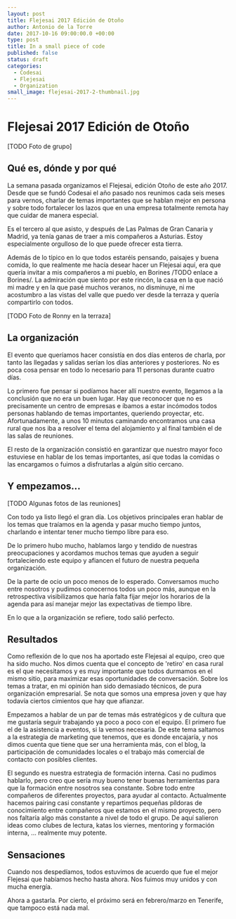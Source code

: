 ```yaml
---
layout: post
title: Flejesai 2017 Edición de Otoño
author: Antonio de la Torre
date: 2017-10-16 09:00:00.0 +00:00
type: post
title: In a small piece of code
published: false
status: draft
categories:
  - Codesai
  - Flejesai
  - Organization
small_image: flejesai-2017-2-thumbnail.jpg
---
```


# Flejesai 2017 Edición de Otoño 

[TODO Foto de grupo]

## Qué es, dónde y por qué

La semana pasada organizamos el Flejesai, edición Otoño de este año 2017.  Desde que se fundó Codesai el año pasado nos reunimos cada seis meses para vernos, charlar de temas importantes que se hablan mejor en persona y sobre todo fortalecer los lazos que en una empresa totalmente remota hay que cuidar de manera especial.

Es el tercero al que asisto, y después de Las Palmas de Gran Canaria y Madrid, ya tenía ganas de traer a mis compañeros a Asturias. Estoy especialmente orgulloso de lo que puede ofrecer esta tierra.

Además de lo típico en lo que todos estaréis pensando, paisajes y buena comida, lo que realmente me hacía desear hacer un Flejesai aquí, era que quería invitar a mis compañeros a mi pueblo, en Borines /TODO enlace a Borines/. 
La admiración que siento por este rincón, la casa en la que nació mi madre y en la que pasé muchos veranos, no disminuye, ni me acostumbro a las vistas del valle que puedo ver desde la terraza y quería compartirlo con todos.

[TODO Foto de Ronny en la terraza] 

## La organización

El evento que queríamos hacer consistía en dos días enteros de charla, por tanto las llegadas y salidas serían los días anteriores y posteriores. No es poca cosa pensar en todo lo necesario para 11 personas durante cuatro días. 

Lo primero fue pensar si podíamos hacer allí nuestro evento, llegamos a la conclusión que no era un buen lugar. Hay que reconocer que no es precisamente un centro de empresas e íbamos a estar incómodos todos personas hablando de temas importantes, queriendo proyectar, etc. 
Afortunadamente, a unos 10 minutos caminando encontramos una casa rural que nos iba a resolver el tema del alojamiento y al final también el de las salas de reuniones.

El resto de la organización consistió en garantizar que nuestro mayor foco estuviese en hablar de los temas importantes, así que todas la comidas o las encargamos o fuimos a disfrutarlas a algún sitio cercano.


## Y empezamos...

[TODO Algunas fotos de las reuniones]

Con todo ya listo llegó el gran día.
Los objetivos principales eran hablar de los temas que traíamos en la agenda y pasar mucho tiempo juntos, charlando e intentar tener mucho tiempo libre para eso.

De lo primero hubo mucho, hablamos largo y tendido de nuestras preocupaciones y acordamos muchos temas que ayuden a seguir fortaleciendo este equipo y afiancen el futuro de nuestra pequeña organización.

De la parte de ocio un poco menos de lo esperado. Conversamos mucho entre nosotros y pudimos conocernos todos un poco más, aunque en la retrospectiva visibilizamos que haría falta fijar mejor los horarios de la agenda para así manejar mejor las expectativas de tiempo libre.  

En lo que a la organización se refiere, todo salió perfecto. 

## Resultados 

Como reflexión de lo que nos ha aportado este Flejesai al equipo, creo que ha sido mucho. Nos dimos cuenta que el concepto de 'retiro' en casa rural es el que necesitamos y es muy importante que todos durmamos en el mismo sitio, para maximizar esas oportunidades de conversación.
Sobre los temas a tratar, en mi opinión han sido demasiado técnicos, de pura organización empresarial. Se nota que somos una empresa joven y que hay todavía ciertos cimientos que hay que afianzar.

Empezamos a hablar de un par de temas más estratégicos y de cultura que me gustaría seguir trabajando ya poco a poco con el equipo. 
El primero fue el de la asistencia a eventos, si la vemos necesaria. De este tema saltamos a la estrategia de marketing que tenemos, que es donde encajaría, y nos dimos cuenta que tiene que ser una herramienta más, con el blog, la participación de comunidades locales o el trabajo más comercial de contacto con posibles clientes.

El segundo es nuestra estrategia de formación interna. Casi no pudimos hablarlo, pero creo que sería muy bueno tener buenas herramientas para que la formación entre nosotros sea constante. Sobre todo entre compañeros de diferentes proyectos, para ayudar al contacto. Actualmente hacemos pairing casi constante y repartimos pequeñas píldoras de conocimiento entre compañeros que estamos en el mismo proyecto, pero nos faltaría algo más constante a nivel de todo el grupo. 
De aquí salieron ideas como clubes de lectura, katas los viernes, mentoring y formación interna, ... realmente muy potente.

## Sensaciones

Cuando nos despedíamos, todos estuvimos de acuerdo que fue el mejor Flejesai que habíamos hecho hasta ahora. Nos fuimos muy unidos y con mucha energía.

Ahora a gastarla. Por cierto, el próximo será en febrero/marzo en Tenerife, que tampoco está nada mal. 
